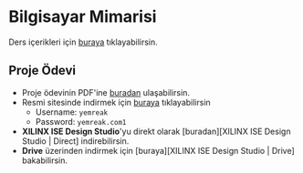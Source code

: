 # Bilgisayar Mimarisi

Ders içerikleri için [buraya](https://drive.google.com/open?id=1UaEzFYthEzpGg_r3B0o4bznxK6XkuEVE) tıklayabilirsin.

## Proje Ödevi

- Proje ödevinin PDF'ine [buradan][Proje Ödevi] ulaşabilirsin.
- Resmi sitesinde indirmek için [buraya][XILINX ISE Design Studio] tıklayabilirsin
  - Username: `yemreak`
  - Password: `yemreak.com1`
- **XILINX ISE Design Studio**'yu direkt olarak [buradan][XILINX ISE Design Studio | Direct] indirebilirsin.
- **Drive** üzerinden indirmek için [buraya][XILINX ISE Design Studio | Drive] bakabilirsin.

[Proje Ödevi]: ../res/2019_bilgisayar_mimarisi_proje.pdf
[XILINX ISE Design Studio]: https://www.xilinx.com/support/download/index.html/content/xilinx/en/downloadNav/design-tools.html
[XILINX ISE Design Studio - Direct]: https://xilinx-ax-dl.entitlenow.com/dl/ul/2018/02/21/R209898474/Xilinx_ISE_S6_Win10_14.7_ISE_VMs_0206_1.zip/70f417f0787735862bdf9e9e3107e2af/5CC73BF4?akdm=0&filename=Xilinx_ISE_S6_Win10_14.7_ISE_VMs_0206_1.zip
[XILINX ISE Design Studio - Drive]: https://drive.google.com/open?id=1-4j-ZBZmA5axu2G3ebxcITROWsR2IUny